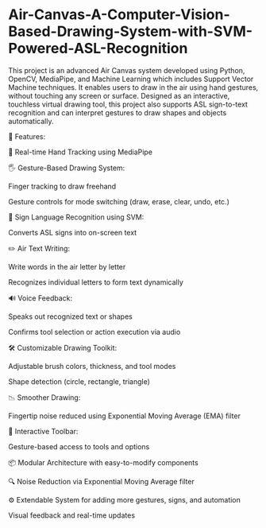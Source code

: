 # Air-Canvas-A-Computer-Vision-Based-Drawing-System-with-SVM-Powered-ASL-Recognition

This project is an advanced Air Canvas system developed using Python, OpenCV, MediaPipe, and Machine Learning which includes Support Vector Machine techniques. It enables users to draw in the air using hand gestures, without touching any screen or surface. Designed as an interactive, touchless virtual drawing tool, this project also supports ASL sign-to-text recognition and can interpret gestures to draw shapes and objects automatically. 

🚀 Features:

🎯 Real-time Hand Tracking using MediaPipe

🖐️ Gesture-Based Drawing System:

Finger tracking to draw freehand

Gesture controls for mode switching (draw, erase, clear, undo, etc.)


🧠 Sign Language Recognition using SVM: 

Converts ASL signs into on-screen text


✏️ Air Text Writing: 

Write words in the air letter by letter

Recognizes individual letters to form text dynamically



🔊 Voice Feedback: 

Speaks out recognized text or shapes

Confirms tool selection or action execution via audio



🛠️ Customizable Drawing Toolkit: 

Adjustable brush colors, thickness, and tool modes

Shape detection (circle, rectangle, triangle)



📉 Smoother Drawing: 

Fingertip noise reduced using Exponential Moving Average (EMA) filter



🎨 Interactive Toolbar: 

Gesture-based access to tools and options



📦 Modular Architecture with easy-to-modify components

🔍 Noise Reduction via Exponential Moving Average filter

⚙️ Extendable System for adding more gestures, signs, and automation

Visual feedback and real-time updates
